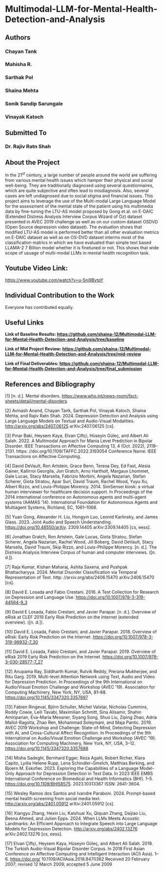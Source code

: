 # Multimodal-LLM-for-Mental-Health-Detection-and-Analysis

## Authors

### Chayan Tank
### Mahisha R.
### Sarthak Pol
### Shaina Mehta
### Sonik Sandip Sarungale
### Vinayak Katoch

## Submitted To

### Dr. Rajiv Ratn Shah

## About the Project

In the $21^{st}$ century, a large number of people around the world are suffering from various mental health issues which hamper their physical and social well-being. They are traditionally diagnosed using several questionnaires, which are quite subjective and often lead to misdiagnosis. Also, several cases are left undiagnosed due to social stigma and financial issues. This project aims to leverage the use of the Multi-modal Large Language Model for the assessment of the mental state of the patient using his multimedia data by fine-tuning the LTU-AS model proposed by Gong et al. on E-DAIC (Extended Distress Analysis Interview Corpus Wizard of Oz) dataset presented in AVEC 2019 challenge as well as on our custom dataset OSDVD (Open Source depression video dataset). The evaluation shows that modified LTU-AS model is performed better than all other evaluation metrics on E-DAIC dataset as well as on OS-DVD dataset interms most of the classification matrics in which we have evaluated than simple text based LLAMA-2 7 Billion model whether it is finetuned or not. This shows that wide scope of usuage of multi-modal LLMs in mental health recognition task.

## Youtube Video Link: 

https://www.youtube.com/watch?v=u-5ni9BytpY

## Individual Contribution to the Work

Everyone has contributed equally.

## Useful Links

**Link of Baseline Results: https://github.com/shaina-12/Multimodal-LLM-for-Mental-Health-Detection-and-Analysis/tree/baseline**

**Link of Mid Project Review: https://github.com/shaina-12/Multimodal-LLM-for-Mental-Health-Detection-and-Analysis/tree/mid-review**

**Link of Final Deliverables: https://github.com/shaina-12/Multimodal-LLM-for-Mental-Health-Detection-and-Analysis/tree/final_submission**

## References and Bibliography

[1] [n. d.]. Mental disorders. https://www.who.int/news-room/fact-sheets/detail/mental-disorders

[2] Avinash Anand, Chayan Tank, Sarthak Pol, Vinayak Katoch, Shaina Mehta, and Rajiv Ratn Shah. 2024. Depression Detection and Analysis using Large Language Models on Textual and Audio-Visual Modalities. http://arxiv.org/abs/2407.06125 arXiv:2407.06125 [cs].

[3] Pınar Baki, Heysem Kaya, Elvan Çiftçi, Hüseyin Güleç, and Albert Ali Salah. 2022. A Multimodal Approach for Mania Level Prediction in Bipolar Disorder. IEEE Transactions on Affective Computing 13, 4 (Oct. 2022), 2119–2131. https: //doi.org/10.1109/TAFFC.2022.3193054 Conference Name: IEEE Transactions on Affective Computing.

[4] David DeVault, Ron Artstein, Grace Benn, Teresa Dey, Ed Fast, Alesia Gainer, Kallirroi Georgila, Jon Gratch, Arno Hartholt, Margaux Lhommet, Gale Lucas, Stacy Marsella, Fabrizio Morbini, Angela Nazarian, Stefan Scherer, Giota Stratou, Apar Suri, David Traum, Rachel Wood, Yuyu Xu, Albert Rizzo, and Louis-Philippe Morency. 2014. SimSensei kiosk: a virtual human interviewer for healthcare decision support. In Proceedings of the 2014 international conference on Autonomous agents and multi-agent systems (AAMAS ’14). International Foundation for Autonomous Agents and Multiagent Systems, Richland, SC, 1061–1068.

[5] Yuan Gong, Alexander H. Liu, Hongyin Luo, Leonid Karlinsky, and James Glass. 2023. Joint Audio and Speech Understanding. https://doi.org/10.48550/arXiv. 2309.14405 arXiv:2309.14405 [cs, eess].

[6] Jonathan Gratch, Ron Artstein, Gale Lucas, Giota Stratou, Stefan Scherer, Angela Nazarian, Rachel Wood, Jill Boberg, David DeVault, Stacy Marsella, David Traum, Skip Rizzo, and Louis-Philippe Morency. [n. d.]. The Distress Analysis Interview Corpus of human and computer interviews. ([n. d.]).

[7] Raja Kumar, Kishan Maharaj, Ashita Saxena, and Pushpak Bhattacharyya. 2024. Mental Disorder Classification via Temporal Representation of Text. http: //arxiv.org/abs/2406.15470 arXiv:2406.15470 [cs].

[8] David E. Losada and Fabio Crestani. 2016. A Test Collection for Research on Depression and Language Use. https://doi.org/10.1007/978-3-319-44564-9_3

[9] David E Losada, Fabio Crestani, and Javier Parapar. [n. d.]. Overview of eRisk at CLEF 2019 Early Risk Prediction on the Internet (extended overview). ([n. d.]).

[10] David E. Losada, Fabio Crestani, and Javier Parapar. 2018. Overview of eRisk: Early Risk Prediction on the Internet. https://doi.org/10.1007/978-3-319-98932-7_30

[11] David E. Losada, Fabio Crestani, and Javier Parapar. 2019. Overview of eRisk 2019 Early Risk Prediction on the Internet. https://doi.org/10.1007/978-3-030-28577-7_27

[12] Anupama Ray, Siddharth Kumar, Rutvik Reddy, Prerana Mukherjee, and Ritu Garg. 2019. Multi-level Attention Network using Text, Audio and Video for Depression Prediction. In Proceedings of the 9th International on Audio/Visual Emotion Challenge and Workshop (AVEC ’19). Association for Computing Machinery, New York, NY, USA, 81–88. https://doi.org/10.1145/3347320.3357697

[13] Fabien Ringeval, Björn Schuller, Michel Valstar, Nicholas Cummins, Roddy Cowie, Leili Tavabi, Maximilian Schmitt, Sina Alisamir, Shahin Amiriparian, Eva-Maria Messner, Siyang Song, Shuo Liu, Ziping Zhao, Adria Mallol-Ragolta, Zhao Ren, Mohammad Soleymani, and Maja Pantic. 2019. AVEC 2019 Workshop and Challenge: State-of-Mind, Detecting Depression with AI, and Cross-Cultural Affect Recognition. In Proceedings of the 9th International on Audio/Visual Emotion Challenge and Workshop (AVEC ’19). Association for Computing Machinery, New York, NY, USA, 3–12. https://doi.org/10.1145/3347320.3357688

[14] Misha Sadeghi, Bernhard Egger, Reza Agahi, Robert Richer, Klara Capito, Lydia Helene Rupp, Lena Schindler-Gmelch, Matthias Berking, and Bjoern M. Eskofier. 2023. Exploring the Capabilities of a Language Model-Only Approach for Depression Detection in Text Data. In 2023 IEEE EMBS International Conference on Biomedical and Health Informatics (BHI). 1–5. https://doi.org/10.1109/BHI58575. 2023.10313367 ISSN: 2641-3604.

[15] Wesley Ramos dos Santos and Ivandre Paraboni. 2024. Prompt-based mental health screening from social media text. http://arxiv.org/abs/2401.05912 arXiv:2401.05912 [cs].

[16] Xiangyu Zhang, Hexin Liu, Kaishuai Xu, Qiquan Zhang, Daijiao Liu, Beena Ahmed, and Julien Epps. 2024. When LLMs Meets Acoustic Landmarks: An Efficient Approach to Integrate Speech into Large Language Models for Depression Detection. http://arxiv.org/abs/2402.13276 arXiv:2402.13276 [cs, eess].

[17] Elvan Çiftçi, Heysem Kaya, Hüseyin Güleç, and Albert Ali Salah. 2018. The Turkish Audio-Visual Bipolar Disorder Corpus. In 2018 First Asian Conference on Affective Computing and Intelligent Interaction (ACII Asia). 1–6. https://doi.org/ 10.1109/ACIIAsia.2018.8470362 Received 20 February 2007; revised 12 March 2009; accepted 5 June 2009
